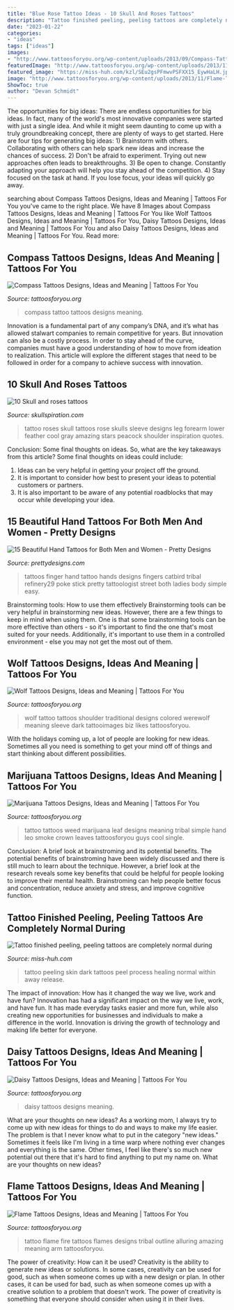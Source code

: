 ```yaml
---
title: "Blue Rose Tattoo Ideas - 10 Skull And Roses Tattoos"
description: "Tattoo finished peeling, peeling tattoos are completely normal during"
date: "2023-01-22"
categories:
- "ideas"
tags: ["ideas"]
images:
- "http://www.tattoosforyou.org/wp-content/uploads/2013/09/Compass-Tattoo-Images-764x1024.jpg"
featuredImage: "http://www.tattoosforyou.org/wp-content/uploads/2013/11/Flame-Tattoo-513x1024.jpg"
featured_image: "https://miss-huh.com/kzl/SEu2gsPFmwvPSFXX15_EywHaLH.jpg"
image: "http://www.tattoosforyou.org/wp-content/uploads/2013/11/Flame-Tattoo-513x1024.jpg"
ShowToc: true
author: "Devan Schmidt"
---
```



The opportunities for big ideas:
There are endless opportunities for big ideas. In fact, many of the world's most innovative companies were started with just a single idea. And while it might seem daunting to come up with a truly groundbreaking concept, there are plenty of ways to get started. Here are four tips for generating big ideas: 1) Brainstorm with others. Collaborating with others can help spark new ideas and increase the chances of success. 2) Don't be afraid to experiment. Trying out new approaches often leads to breakthroughs. 3) Be open to change. Constantly adapting your approach will help you stay ahead of the competition. 4) Stay focused on the task at hand. If you lose focus, your ideas will quickly go away.

	

		
searching about Compass Tattoos Designs, Ideas and Meaning | Tattoos For You you've came to the right place. We have 8 Images about Compass Tattoos Designs, Ideas and Meaning | Tattoos For You like Wolf Tattoos Designs, Ideas and Meaning | Tattoos For You, Daisy Tattoos Designs, Ideas and Meaning | Tattoos For You and also Daisy Tattoos Designs, Ideas and Meaning | Tattoos For You. Read more:
		
    
## Compass Tattoos Designs, Ideas And Meaning | Tattoos For You

<img loading=lazy src="http://www.tattoosforyou.org/wp-content/uploads/2013/09/Compass-Tattoo-Images-764x1024.jpg" onerror="this.onerror=null;this.src='https://tse3.mm.bing.net/th?id=OIP.GLMbrY62mVe6O6vxp_h6DgHaJ7&amp;pid=15.1';" alt="Compass Tattoos Designs, Ideas and Meaning | Tattoos For You">

_Source: tattoosforyou.org_

>compass tattoo tattoos designs meaning. 

	

Innovation is a fundamental part of any company’s DNA, and it’s what has allowed stalwart companies to remain competitive for years. But innovation can also be a costly process. In order to stay ahead of the curve, companies must have a good understanding of how to move from ideation to realization. This article will explore the different stages that need to be followed in order for a company to achieve success with innovation.

    
## 10 Skull And Roses Tattoos

<img loading=lazy src="http://www.skullspiration.com/wp-content/uploads/2013/02/Skull-and-roses-tattoos-1.jpg" onerror="this.onerror=null;this.src='https://tse3.mm.bing.net/th?id=OIP.l9m2hotHIAJ1uHiwz1cxPQHaJ4&amp;pid=15.1';" alt="10 Skull and roses tattoos">

_Source: skullspiration.com_

>tattoo roses skull tattoos rose skulls sleeve designs leg forearm lower feather cool gray amazing stars peacock shoulder inspiration quotes. 

	

Conclusion: Some final thoughts on ideas.
So, what are the key takeaways from this article?
Some final thoughts on ideas could include:
1. Ideas can be very helpful in getting your project off the ground.
2. It is important to consider how best to present your ideas to potential customers or partners.
3. It is also important to be aware of any potential roadblocks that may occur while developing your idea.

    
## 15 Beautiful Hand Tattoos For Both Men And Women - Pretty Designs

<img loading=lazy src="http://www.prettydesigns.com/wp-content/uploads/2014/10/Finger-Tattoo.jpg" onerror="this.onerror=null;this.src='https://tse1.mm.bing.net/th?id=OIP.hRBuzJP9u-5SZM1gWwNoNgAAAA&amp;pid=15.1';" alt="15 Beautiful Hand Tattoos for Both Men and Women - Pretty Designs">

_Source: prettydesigns.com_

>tattoos finger hand tattoo hands designs fingers catbird tribal refinery29 poke stick pretty tattoologist street both ladies body simple easy. 

	

Brainstorming tools: How to use them effectively
Brainstorming tools can be very helpful in brainstorming new ideas. However, there are a few things to keep in mind when using them. One is that some brainstorming tools can be more effective than others - so it's important to find the one that's most suited for your needs. Additionally, it's important to use them in a controlled environment - else you may not get the most out of them.

    
## Wolf Tattoos Designs, Ideas And Meaning | Tattoos For You

<img loading=lazy src="http://www.tattoosforyou.org/wp-content/uploads/2013/09/Traditional-Wolf-Tattoo1-659x1024.jpg" onerror="this.onerror=null;this.src='https://tse2.mm.bing.net/th?id=OIP.WAr0TS4bwB_pThJklX3bOwHaLg&amp;pid=15.1';" alt="Wolf Tattoos Designs, Ideas and Meaning | Tattoos For You">

_Source: tattoosforyou.org_

>wolf tattoo tattoos shoulder traditional designs colored werewolf meaning sleeve dark tattooimages biz likes tattoosforyou. 

	

With the holidays coming up, a lot of people are looking for new ideas. Sometimes all you need is something to get your mind off of things and start thinking about different possibilities. 

    
## Marijuana Tattoos Designs, Ideas And Meaning | Tattoos For You

<img loading=lazy src="https://www.tattoosforyou.org/wp-content/uploads/2016/03/Marijuana-Tattoo.jpg" onerror="this.onerror=null;this.src='https://tse1.mm.bing.net/th?id=OIP.-evrd1IIIXRZO4E3pj31gAHaJ4&amp;pid=15.1';" alt="Marijuana Tattoos Designs, Ideas and Meaning | Tattoos For You">

_Source: tattoosforyou.org_

>tattoo tattoos weed marijuana leaf designs meaning tribal simple hand leo smoke crown leaves tattoosforyou guys cool single. 

	

Conclusion: A brief look at brainstroming and its potential benefits.
The potential benefits of brainstroming have been widely discussed and there is still much to learn about the technique. However, a brief look at the research reveals some key benefits that could be helpful for people looking to improve their mental health. Brainstroming can help people better focus and concentration, reduce anxiety and stress, and improve cognitive function.

    
## Tattoo Finished Peeling, Peeling Tattoos Are Completely Normal During

<img loading=lazy src="https://miss-huh.com/kzl/SEu2gsPFmwvPSFXX15_EywHaLH.jpg" onerror="this.onerror=null;this.src='https://tse1.mm.bing.net/th?id=OIP.GSx55WgJi-ax90Fx6ZeryQAAAA&amp;pid=15.1';" alt="Tattoo finished peeling, peeling tattoos are completely normal during">

_Source: miss-huh.com_

>tattoo peeling skin dark tattoos peel process healing normal within away release. 

	

The impact of innovation: How has it changed the way we live, work and have fun?
Innovation has had a significant impact on the way we live, work, and have fun. It has made everyday tasks easier and more fun, while also creating new opportunities for businesses and individuals to make a difference in the world. Innovation is driving the growth of technology and making life better for everyone.

    
## Daisy Tattoos Designs, Ideas And Meaning | Tattoos For You

<img loading=lazy src="http://www.tattoosforyou.org/wp-content/uploads/2013/10/Daisy-Tattoos.jpg" onerror="this.onerror=null;this.src='https://tse4.mm.bing.net/th?id=OIP.BjMQoqfS0BExgH0pJfo48QHaJ4&amp;pid=15.1';" alt="Daisy Tattoos Designs, Ideas and Meaning | Tattoos For You">

_Source: tattoosforyou.org_

>daisy tattoos designs meaning. 

	

What are your thoughts on new ideas?
As a working mom, I always try to come up with new ideas for things to do and ways to make my life easier. The problem is that I never know what to put in the category "new ideas." Sometimes it feels like I'm living in a time warp where nothing ever changes and everything is the same. Other times, I feel like there's so much new potential out there that it's hard to find anything to put my name on. What are your thoughts on new ideas?

    
## Flame Tattoos Designs, Ideas And Meaning | Tattoos For You

<img loading=lazy src="http://www.tattoosforyou.org/wp-content/uploads/2013/11/Flame-Tattoo-513x1024.jpg" onerror="this.onerror=null;this.src='https://tse4.mm.bing.net/th?id=OIP.gAWafMp4PDKiUtIKOoH_XgHaOy&amp;pid=15.1';" alt="Flame Tattoos Designs, Ideas and Meaning | Tattoos For You">

_Source: tattoosforyou.org_

>tattoo flame fire tattoos flames designs tribal outline alluring amazing meaning arm tattoosforyou. 

	

The power of creativity: How can it be used?
Creativity is the ability to generate new ideas or solutions. In some cases, creativity can be used for good, such as when someone comes up with a new design or plan. In other cases, it can be used for bad, such as when someone comes up with a creative solution to a problem that doesn't work. The power of creativity is something that everyone should consider when using it in their lives.

